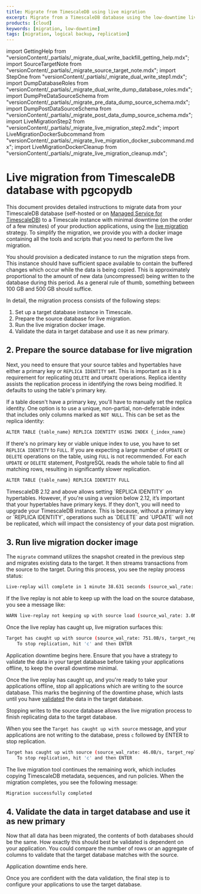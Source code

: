 ```yaml
---
title: Migrate from TimescaleDB using live migration
excerpt: Migrate from a TimescaleDB database using the low-downtime live migration method
products: [cloud]
keywords: [migration, low-downtime]
tags: [migration, logical backup, replication]
---
```


import GettingHelp from "versionContent/_partials/_migrate_dual_write_backfill_getting_help.mdx";
import SourceTargetNote from "versionContent/_partials/_migrate_source_target_note.mdx";
import StepOne from "versionContent/_partials/_migrate_dual_write_step1.mdx";
import DumpDatabaseRoles from "versionContent/_partials/_migrate_dual_write_dump_database_roles.mdx";
import DumpPreDataSourceSchema from "versionContent/_partials/_migrate_pre_data_dump_source_schema.mdx";
import DumpPostDataSourceSchema from "versionContent/_partials/_migrate_post_data_dump_source_schema.mdx";
import LiveMigrationStep2 from "versionContent/_partials/_migrate_live_migration_step2.mdx";
import LiveMigrationDockerSubcommand from "versionContent/_partials/_migrate_live_migration_docker_subcommand.mdx";
import LiveMigrationDockerCleanup from "versionContent/_partials/_migrate_live_migration_cleanup.mdx";

# Live migration from TimescaleDB database with pgcopydb

This document provides detailed instructions to migrate data from your
TimescaleDB database (self-hosted or on [Managed Service for TimescaleDB]) to a
Timescale instance with minimal downtime (on the order of a few minutes) of
your production applications, using the [live migration] strategy. To simplify
the migration, we provide you with a docker image containing all the tools and
scripts that you need to perform the live migration.

You should provision a dedicated instance to run the migration steps from.
This instance should have sufficient space available to contain the
buffered changes which occur while the data is being copied. This is
approximately proportional to the amount of new data (uncompressed) being
written to the database during this period. As a general rule of thumb,
something between 100&nbsp;GB and 500&nbsp;GB should suffice.

<SourceTargetNote />

In detail, the migration process consists of the following steps:
1. Set up a target database instance in Timescale.
1. Prepare the source database for live migration.
1. Run the live migration docker image.
1. Validate the data in target database and use it as new primary.

<GettingHelp />

<StepOne />

## 2. Prepare the source database for live migration

<LiveMigrationStep2 />

Next, you need to ensure that your source tables and hypertables have either a primary key
or `REPLICA IDENTITY` set. This is important as it is a requirement for replicating `DELETE` and
`UPDATE` operations. Replica identity assists the replication process in identifying the rows
being modified. It defaults to using the table's primary key.

If a table doesn't have a primary key, you'll have to manually set the replica identity.
One option is to use a unique, non-partial, non-deferrable index that includes only columns
marked as `NOT NULL`. This can be set as the replica identity:

```sh
ALTER TABLE {table_name} REPLICA IDENTITY USING INDEX {_index_name}
```

If there's no primary key or viable unique index to use, you have to set `REPLICA IDENTITY`
to `FULL`. If you are expecting a large number of `UPDATE` or `DELETE` operations on the table,
using `FULL` is not recommended. For each `UPDATE` or `DELETE` statement, PostgreSQL reads the
whole table to find all matching rows, resulting in significantly slower replication.

```sh
ALTER TABLE {table_name} REPLICA IDENTITY FULL
```

<Highlight type="important">
TimescaleDB 2.12 and above allows setting `REPLICA IDENTITY` on hypertables. However,
if you're using a version below 2.12, it’s important that your hypertables have primary keys.
If they don't, you will need to upgrade your TimescaleDB instance. This is because, without a
primary key or `REPLICA IDENTITY`, operations such as `DELETE` and `UPDATE` will not be replicated,
which will impact the consistency of your data post migration.
</Highlight>

## 3. Run live migration docker image

<LiveMigrationDockerSubcommand />

The `migrate` command utilizes the snapshot created in the previous step and
migrates existing data to the target. It then streams transactions from the
source to the target. During this process, you see the replay process status:

```sh
Live-replay will complete in 1 minute 38.631 seconds (source_wal_rate: 106.0B/s, target_replay_rate: 589.0KiB/s, replay_lag: 56MiB)
```

If the live replay is not able to keep up with the load on the source database, you
see a message like:

```sh
WARN live-replay not keeping up with source load (source_wal_rate: 3.0MiB/s, target_replay_rate: 462.0KiB/s, replay_lag: 73MiB)
```

Once the live replay has caught up, live migration surfaces this:

```sh
Target has caught up with source (source_wal_rate: 751.0B/s, target_replay_rate: 0B/s, replay_lag: 7KiB)
    To stop replication, hit 'c' and then ENTER
```

<Highlight type="important">
Application downtime begins here. Ensure that you have a strategy to validate
the data in your target database before taking your applications offline, to
keep the overall downtime minimal.
</Highlight>

Once the live replay has caught up, and you're ready to take your applications
offline, stop all applications which are writing to the source database. This
marks the beginning of the downtime phase, which lasts until you have
[validated] the data in the target database.

[validated]: #4-validate-the-data-in-target-database-and-use-it-as-new-primary

Stopping writes to the source database allows the live migration process to
finish replicating data to the target database.

When you see the `Target has caught up with source` message, and your
applications are not writing to the database, press `c` followed by ENTER to
stop replication.

```sh
Target has caught up with source (source_wal_rate: 46.0B/s, target_replay_rate: 0B/s, replay_lag: 221KiB)
    To stop replication, hit 'c' and then ENTER
```

The live migration tool continues the remaining work, which includes copying
TimescaleDB metadata, sequences, and run policies. When the migration completes,
you see the following message:

```sh
Migration successfully completed
```

## 4. Validate the data in target database and use it as new primary

Now that all data has been migrated, the contents of both databases should be the
same. How exactly this should best be validated is dependent on your application.
You could compare the number of rows or an aggregate of columns to validate that
the target database matches with the source.

<Highlight type="important">
Application downtime ends here.
</Highlight>

Once you are confident with the data validation, the final step is to configure
your applications to use the target database.

<LiveMigrationDockerCleanup />

[Managed Service for TimescaleDB]: https://www.timescale.com/mst-signup/
[live migration]: https://docs.timescale.com/migrate/latest/live-migration/
